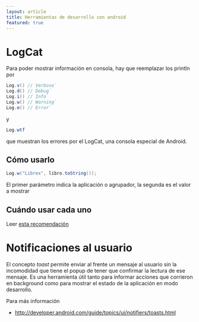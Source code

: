 ```yaml
---
layout: article
title: Herramientas de desarrollo con android
featured: true
---
```


# LogCat

Para poder mostrar información en consola, hay que reemplazar los println por

```java
Log.v() // Verbose`
Log.d() // Debug`
Log.i() // Info`
Log.w() // Warning`
Log.e() // Error`
```

y

```java
Log.wtf
```

que muestran los errores por el LogCat, una consola especial de Android.

## Cómo usarlo

```java
Log.w("Librex", libro.toString());
```

El primer parámetro indica la aplicación o agrupador, la segunda es el valor a mostrar

## Cuándo usar cada uno

Leer [esta recomendación](http://stackoverflow.com/questions/7959263/android-log-v-log-d-log-i-log-w-log-e-when-to-use-each-one)


# Notificaciones al usuario

El concepto *toast* permite enviar al frente un mensaje al usuario sin la incomodidad que tiene el popup de tener que confirmar la lectura de ese mensaje. Es una herramienta útil tanto para informar acciones que corrieron en background como para mostrar el estado de la aplicación en modo desarrollo.

Para más información

-   <http://developer.android.com/guide/topics/ui/notifiers/toasts.html>

